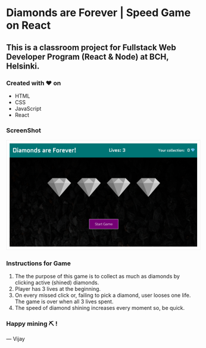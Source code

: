 # Diamonds are Forever | Speed Game on React

## This is a classroom project for Fullstack Web Developer Program (React & Node) at BCH, Helsinki.

### Created with ❤️ on

- HTML
- CSS
- JavaScript
- React

### ScreenShot

<img src="src/Assets/diamond-game-screenshot.webp" style="width: 750px; border: 1px solid #f1f1f1; padding: 8px" alt="A screenshot of a diamond speed game. Image has a header which shows score and lives, four diamonds and a game start button."/>

### Instructions for Game

1. The the purpose of this game is to collect as much as diamonds by clicking active (shined) diamonds.
2. Player has 3 lives at the beginning.
3. On every missed click or, failing to pick a diamond, user looses one life. The game is over when all 3 lives spent.
4. The speed of diamond shining increases every moment so, be quick.

### Happy mining ⛏️&nbsp;!

&mdash; Vijay
